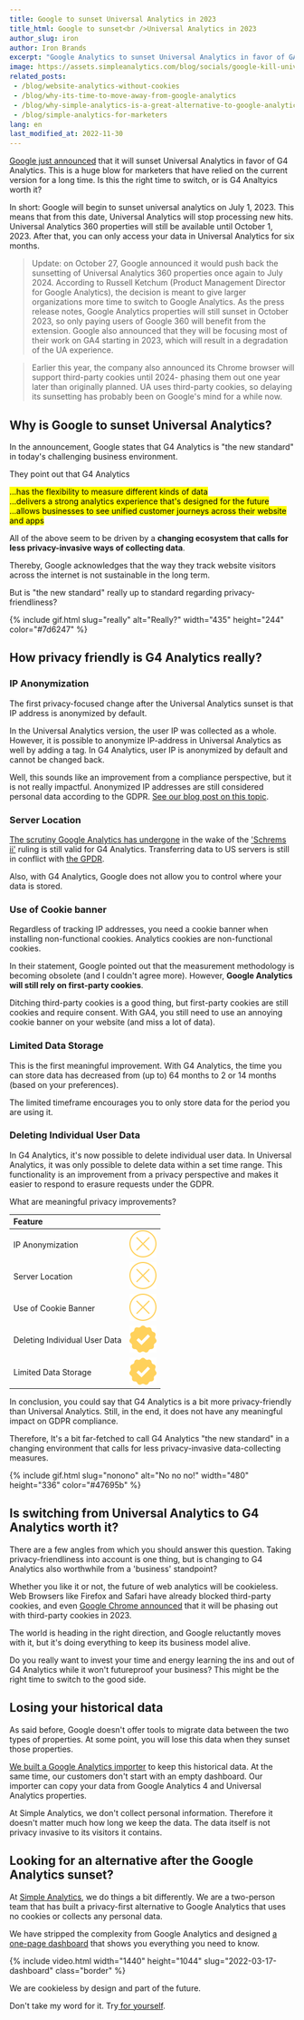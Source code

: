 ```yaml
---
title: Google to sunset Universal Analytics in 2023
title_html: Google to sunset<br />Universal Analytics in 2023
author_slug: iron
author: Iron Brands
excerpt: "Google Analytics to sunset Universal Analytics in favor of GA4, but how privacy-friendly is GA4?"
image: https://assets.simpleanalytics.com/blog/socials/google-kill-universal-analytics.png
related_posts:
 - /blog/website-analytics-without-cookies
 - /blog/why-its-time-to-move-away-from-google-analytics
 - /blog/why-simple-analytics-is-a-great-alternative-to-google-analytics
 - /blog/simple-analytics-for-marketers
lang: en
last_modified_at: 2022-11-30
---
```


[Google just announced](https://blog.google/products/marketingplatform/analytics/prepare-for-future-with-google-analytics-4/) that it will sunset Universal Analytics in favor of G4 Analytics. This is a huge blow for marketers that have relied on the current version for a long time. Is this the right time to switch, or is G4 Analtyics worth it?

In short: Google will begin to sunset universal analytics on July 1, 2023. This means that from this date, Universal Analytics will stop processing new hits. Universal Analytics 360 properties will still be available until October 1, 2023. After that, you can only access your data in Universal Analytics for six months.

> Update: on October 27, Google announced it would push back the sunsetting of Universal Analytics 360 properties once again to July 2024. According to Russell Ketchum (Product Management Director for Google Analytics), the decision is meant to give larger organizations more time to switch to Google Analytics. As the press release notes, Google Analytics properties will still sunset in October 2023, so only paying users of Google 360 will benefit from the extension. Google also announced that they will be focusing most of their work on GA4 starting in 2023, which will result in a degradation of the UA experience.
 
> Earlier this year, the company also announced its Chrome browser will support third-party cookies until 2024- phasing them out one year later than originally planned. UA uses third-party cookies, so delaying its sunsetting has probably been on Google's mind for a while now.

## Why is Google to sunset Universal Analytics?

In the announcement, Google states that G4 Analytics is "the new standard" in today's challenging business environment.

They point out that G4 Analytics

<mark>...has the flexibility to measure different kinds of data</mark>\
<mark>...delivers a strong analytics experience that's designed for the future</mark>\
<mark>...allows businesses to see unified customer journeys across their website and apps</mark>

All of the above seem to be driven by a **changing ecosystem that calls for less privacy-invasive ways of collecting data**.

Thereby, Google acknowledges that the way they track website visitors across the internet is not sustainable in the long term.

But is "the new standard" really up to standard regarding privacy-friendliness?

{% include gif.html slug="really" alt="Really?" width="435" height="244" color="#7d6247" %}

## How privacy friendly is G4 Analytics really?

### IP Anonymization

The first privacy-focused change after the Universal Analytics sunset is that IP address is anonymized by default.

In the Universal Analytics version, the user IP was collected as a whole. However, it is possible to anonymize IP-address in Universal Analytics as well by adding a tag. In G4 Analytics, user IP is anonymized by default and cannot be changed back.

Well, this sounds like an improvement from a compliance perspective, but it is not really impactful. Anonymized IP addresses are still considered personal data according to the GDPR. [See our blog post on this topic](https://blog.simpleanalytics.com/will-google-analytics-be-banned-in-the-eu).

### Server Location

[The scrutiny Google Analytics has undergone](https://blog.simpleanalytics.com/will-google-analytics-be-banned-in-the-eu) in the wake of the ['Schrems ii'](https://iapp.org/news/a/the-schrems-ii-decision-eu-us-data-transfers-in-question/) ruling is still valid for G4 Analytics. Transferring data to US servers is still in conflict with [the GPDR](https://gdpr-info.eu/).

Also, with G4 Analytics, Google does not allow you to control where your data is stored.

### Use of Cookie banner

Regardless of tracking IP addresses, you need a cookie banner when installing non-functional cookies. Analytics cookies are non-functional cookies.

In their statement, Google pointed out that the measurement methodology is becoming obsolete (and I couldn't agree more). However, **Google Analytics will still rely on first-party cookies**.

Ditching third-party cookies is a good thing, but first-party cookies are still cookies and require consent. With GA4, you still need to use an annoying cookie banner on your website (and miss a lot of data).

### Limited Data Storage

This is the first meaningful improvement. With G4 Analytics, the time you can store data has decreased from (up to) 64 months to 2 or 14 months (based on your preferences).

The limited timeframe encourages you to only store data for the period you are using it.

### Deleting Individual User Data

In G4 Analytics, it's now possible to delete individual user data. In Universal Analytics, it was only possible to delete data within a set time range. This functionality is an improvement from a privacy perspective and makes it easier to respond to erasure requests under the GDPR.

What are meaningful privacy improvements?

| Feature                       |                                    |
| :---------------------------- | :--------------------------------- |
| IP Anonymization              | ![](/images/svgs/cross-ga.svg)     |
| Server Location               | ![](/images/svgs/cross-ga.svg)     |
| Use of Cookie Banner          | ![](/images/svgs/cross-ga.svg)     |
| Deleting Individual User Data | ![](/images/svgs/checkmark-ga.svg) |
| Limited Data Storage          | ![](/images/svgs/checkmark-ga.svg) |

In conclusion, you could say that G4 Analytics is a bit more privacy-friendly than Universal Analytics. Still, in the end, it does not have any meaningful impact on GDPR compliance.

Therefore, It's a bit far-fetched to call G4 Analytics "the new standard" in a changing environment that calls for less privacy-invasive data-collecting measures.

{% include gif.html slug="nonono" alt="No no no!" width="480" height="336" color="#47695b" %}

## Is switching from Universal Analytics to G4 Analytics worth it?

There are a few angles from which you should answer this question. Taking privacy-friendliness into account is one thing, but is changing to G4 Analytics also worthwhile from a 'business' standpoint?

Whether you like it or not, the future of web analytics will be cookieless. Web Browsers like Firefox and Safari have already blocked third-party cookies, and even [Google Chrome announced](https://www.theverge.com/2021/6/24/22547339/google-chrome-cookiepocalypse-delayed-2023) that it will be phasing out with third-party cookies in 2023.

The world is heading in the right direction, and Google reluctantly moves with it, but it's doing everything to keep its business model alive.

Do you really want to invest your time and energy learning the ins and out of G4 Analytics while it won't futureproof your business? This might be the right time to switch to the good side.

## Losing your historical data

As said before, Google doesn't offer tools to migrate data between the two types of properties. At some point, you will lose this data when they sunset those properties.

[We built a Google Analytics importer](https://docs.simpleanalytics.com/import-google-analytics-data) to keep this historical data. At the same time, our customers don't start with an empty dashboard. Our importer can copy your data from Google Analytics 4 and Universal Analytics properties.

At Simple Analytics, we don't collect personal information. Therefore it doesn't matter much how long we keep the data. The data itself is not privacy invasive to its visitors it contains.

## Looking for an alternative after the Google Analytics sunset?

At [Simple Analytics](https://simpleanalytics.com/), we do things a bit differently. We are a two-person team that has built a privacy-first alternative to Google Analytics that uses no cookies or collects any personal data.

We have stripped the complexity from Google Analytics and designed [a one-page dashboard](https://simpleanalytics.com/simpleanalytics.com) that shows you everything you need to know.

{% include video.html width="1440" height="1044" slug="2022-03-17-dashboard" class="border" %}

We are cookieless by design and part of the future.

Don't take my word for it. Try[ for yourself](https://simpleanalytics.com/welcome).
